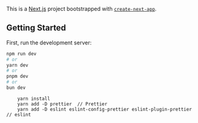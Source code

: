 This is a [Next.js](https://nextjs.org) project bootstrapped with [`create-next-app`](https://nextjs.org/docs/pages/api-reference/create-next-app).

## Getting Started

First, run the development server:

```bash
npm run dev
# or
yarn dev
# or
pnpm dev
# or
bun dev
```

````
    yarn install
    yarn add -D prettier  // Prettier
    yarn add -D eslint eslint-config-prettier eslint-plugin-prettier // eslint
     
````